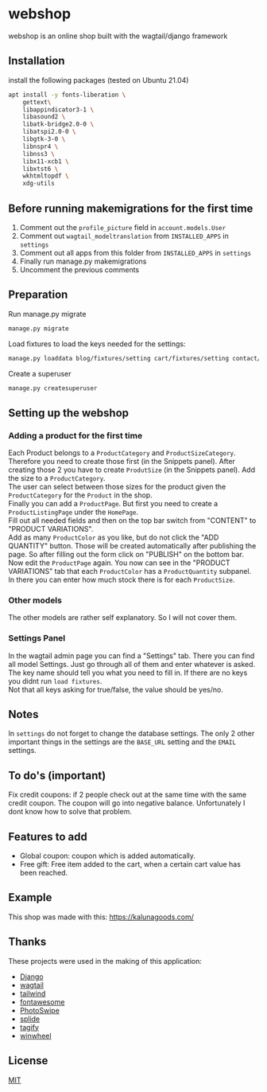 # webshop

webshop is an online shop built with the wagtail/django framework

## Installation

install the following packages (tested on Ubuntu 21.04)

```bash
apt install -y fonts-liberation \
    gettext\
    libappindicator3-1 \
    libasound2 \
    libatk-bridge2.0-0 \
    libatspi2.0-0 \
    libgtk-3-0 \
    libnspr4 \
    libnss3 \
    libx11-xcb1 \
    libxtst6 \
    wkhtmltopdf \
    xdg-utils
```

## Before running makemigrations for the first time
1. Comment out the `profile_picture` field in `account.models.User`
1. Comment out `wagtail_modeltranslation` from `INSTALLED_APPS` in `settings`
1. Comment out all apps from this folder from `INSTALLED_APPS` in `settings`
1. Finally run manage.py makemigrations
1. Uncomment the previous comments

## Preparation
Run manage.py migrate
```bash
manage.py migrate
```
Load fixtures to load the keys needed for the settings:
``` bash
manage.py loaddata blog/fixtures/setting cart/fixtures/setting contact/fixtures/setting home/fixtures/title order/fixtures/country order/fixtures/setting order/fixtures/shipping_method shop/fixtures/setting winwheel/fixtures/winwheel
```
Create a superuser
``` bash
manage.py createsuperuser
```

## Setting up the webshop
### Adding a product for the first time
Each Product belongs to a `ProductCategory` and `ProductSizeCategory`. Therefore you need to create those first (in the Snippets panel). After creating those 2 you have to create `ProdutSize` (in the Snippets panel). Add the size to a `ProductCategory`.  
The user can select between those sizes for the product given the `ProductCategory` for the `Product` in the shop.  
Finally you can add a `ProductPage`. But first you need to create a `ProductListingPage` under the `HomePage`.  
Fill out all needed fields and then on the top bar switch from "CONTENT" to "PRODUCT VARIATIONS".  
Add as many `ProductColor` as you like, but do not click the "ADD QUANTITY" button.
Those will be created automatically after publishing the page.
So after filling out the form click on "PUBLISH" on the bottom bar. 
Now edit the `ProductPage` again. You now can see in the "PRODUCT VARIATIONS" tab that each `ProductColor` has a `ProductQuantity` subpanel. In there you can enter how much stock there is for each `ProductSize`.

### Other models
The other models are rather self explanatory. So I will not cover them.

### Settings Panel
In the wagtail admin page you can find a "Settings" tab. There you can find all model Settings. Just go through all of them and enter whatever is asked. The key name should tell you what you need to fill in. If there are no keys you didnt run `load fixtures`.  
Not that all keys asking for true/false, the value should be yes/no.

## Notes
In `settings` do not forget to change the database settings. The only 2 other important things in the settings are the `BASE_URL` setting and the `EMAIL` settings.

## To do's (important)
Fix credit coupons: if 2 people check out at the same time with the same credit coupon. The coupon will go into negative balance. Unfortunately I dont know how to solve that problem.

## Features to add
* Global coupon: coupon which is added automatically.
* Free gift: Free item added to the cart, when a certain cart value has been reached.

## Example
This shop was made with this:
https://kalunagoods.com/

## Thanks
These projects were used in the making of this application:
* [Django](https://github.com/django/django)
* [wagtail](https://github.com/wagtail/wagtail)
* [tailwind](https://github.com/tailwindlabs/tailwindcss)
* [fontawesome](https://github.com/FortAwesome/Font-Awesome)
* [PhotoSwipe](https://github.com/dimsemenov/PhotoSwipe)
* [splide](https://github.com/Splidejs/splide)
* [tagify](https://github.com/yairEO/tagify)
* [winwheel](https://github.com/zarocknz/javascript-winwheel)

## License
[MIT](https://choosealicense.com/licenses/mit/)
